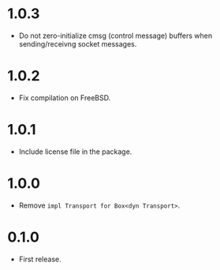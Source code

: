 # 1.0.3

- Do not zero-initialize cmsg (control message) buffers when sending/receivng socket messages.

# 1.0.2

- Fix compilation on FreeBSD.

# 1.0.1

- Include license file in the package.

# 1.0.0

- Remove `impl Transport for Box<dyn Transport>`.

# 0.1.0

- First release.
